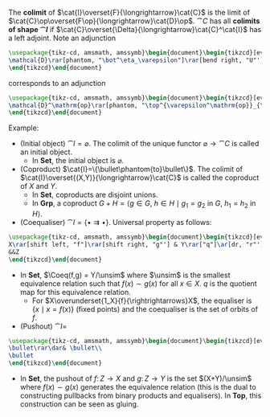The **colimit** of $\cat{I}\overset{F}{\longrightarrow}\cat{C}$ is the limit of $\cat{C}\op\overset{F\op}{\longrightarrow}\cat{D}\op$. $\cat{C}$ has all **colimits of shape $\cat{I}$** if $\cat{C}\overset{\Delta}{\longrightarrow}\cat{C}^\cat{I}$ has a left adjoint. Note an adjunction
```tikz
\usepackage{tikz-cd, amsmath, amssymb}\begin{document}\begin{tikzcd}[every label/.append style={font=\small}, column sep=large]
\mathcal{D}\rar[phantom, "\bot^\eta_\varepsilon"]\rar[bend right, "U"'] & \mathcal{C}\lar[bend right, "F"']
\end{tikzcd}\end{document}
```
corresponds to an adjunction
```tikz
\usepackage{tikz-cd, amsmath, amssymb}\begin{document}\begin{tikzcd}[every label/.append style={font=\small}, column sep=large]
\mathcal{D}^\mathrm{op}\rar[phantom, "\top^{\varepsilon^\mathrm{op}}_{\eta^\mathrm{op}}"]\rar[bend right, "U^\mathrm{op}"'] & \mathcal{C}^\mathrm{op}\lar[bend right, "F^\mathrm{op}"']
\end{tikzcd}\end{document}
```

Example:
- (Initial object) $\cat{I}=\varnothing$. The colimit of the unique functor $\varnothing\to\cat{C}$ is called an initial object.
    - In $\mathbf{Set}$, the initial object is $\varnothing$.
- (Coproduct) $\cat{I}=\{\bullet\phantom{to}\bullet\}$. The colimit of $\cat{I}\overset{(X,Y)}{\longrightarrow}\cat{C}$ is called the coproduct of $X$ and $Y$.
    - In $\mathbf{Set}$, coproducts are disjoint unions.
    - In $\mathbf{Grp}$, a coproduct $G+H= \left< g\in G,\ h\in H \mid g_1=g_2 \text{ in } G,\ h_1=h_2 \text{ in } H \right>$.
- (Coequaliser) $\cat{I}=\{\bullet\rightrightarrows\bullet\}$. Universal property as follows:
```tikz
\usepackage{tikz-cd, amsmath, amssymb}\begin{document}\begin{tikzcd}[every label/.append style={font=\small}]
X\rar[shift left, "f"]\rar[shift right, "g"'] & Y\rar["q"]\ar[dr, "r"']& \operatorname{Coeq}(f,g)\dar[dashed, "!"', "u"]\\
&&Z
\end{tikzcd}\end{document}
```
   - In $\mathbf{Set}$, $\Coeq(f,g) = Y/\unsim$ where $\unsim$ is the smallest equivalence relation such that $f(x)\sim g(x)$ for all $x\in X$. $q$ is the quotient map for this equivalence relation.
       - For $X\overunderset{1_X}{f}{\rightrightarrows}X$, the equaliser is $\{x\mid x=f(x)\}$ (fixed points) and the coequaliser is the set of orbits of $f$.
- (Pushout) $\cat{I}=$
```tikz
\usepackage{tikz-cd, amsmath, amssymb}\begin{document}\begin{tikzcd}[every label/.append style={font=\small}, every matrix/.append style={left delimiter=\{, right delimiter=\}}]
\bullet\rar\dar& \bullet\\
\bullet
\end{tikzcd}\end{document}
```
   - In $\mathbf{Set}$, the pushout of $f\colon Z\to X$ and $g\colon Z\to Y$ is the set $(X+Y)/\unsim$ where $f(x)\sim g(x)$ generates the equivalence relation (this is the dual to constructing pullbacks from binary products and equalisers). In $\mathbf{Top}$, this construction can be seen as gluing.
